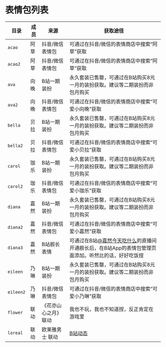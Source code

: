 # 表情包列表

|    目录    | 成员 | 来源 | 获取途径 |
| --------- | ---- | --- | ------ |
| `acao`    | 阿草 | 抖音/微信表情包 | 可通过在抖音/微信的表情商店中搜索“阿草”获取 |
| `acao2`   | 阿草 | 抖音/微信表情包 | 可通过在抖音/微信的表情商店中搜索“阿草”获取 |
| `ava`     | 向晚 | B站一期装扮    | 永久套装已售罄，可通过在B站购买8元一月的装扮获取。建议等二期装扮而非包月购买 |
| `ava2`    | 向晚 | 抖音/微信表情包 | 可通过在抖音/微信的表情商店中搜索“可爱小向晚”获取 |
| `bella`   | 贝拉 | B站一期装扮    | 永久套装已售罄，可通过在B站购买8元一月的装扮获取。建议等二期装扮而非包月购买 |
| `bella2`  | 贝拉 | 抖音/微信表情包 | 可通过在抖音/微信的表情商店中搜索“可爱小贝拉”获取 |
| `carol`   | 珈乐 | B站一期装扮    | 永久套装已售罄，可通过在B站购买8元一月的装扮获取。建议等二期装扮而非包月购买 |
| `carol2`  | 珈乐 | 抖音/微信表情包 | 可通过在抖音/微信的表情商店中搜索“可爱小珈乐”获取 |
| `diana`   | 嘉然 | B站一期装扮    | 永久套装已售罄，可通过在B站购买8元一月的装扮获取。建议等二期装扮而非包月购买 |
| `diana2`  | 嘉然 | 抖音/微信表情包 | 可通过在抖音/微信的表情商店中搜索“可爱小嘉然”获取 |
| `diana3`  | 嘉然 | B站舰长表情    | 可通过在B站[@嘉然今天吃什么](https://space.bilibili.com/672328094)的直播间开通舰长后，在B站App的表情包管理页面添加。听然比的话，好好吃饭捏 |
| `eileen`  | 乃琳 | B站一期装扮    | 永久套装已售罄，可通过在B站购买8元一月的装扮获取。建议等二期装扮而非包月购买 |
| `eileen2` | 乃琳 | 抖音/微信表情包 | 可通过在抖音/微信的表情商店中搜索“可爱小乃琳”获取 |
| `flower`  | 联动 | 《花亦山心之月》联动 | 我也不玩，我也不知道捏，反正肯定在游戏里 |
| `loreal`  | 联动 | 欧莱雅男士 联动 | [B站动态](https://t.bilibili.com/633241414042386452) |

